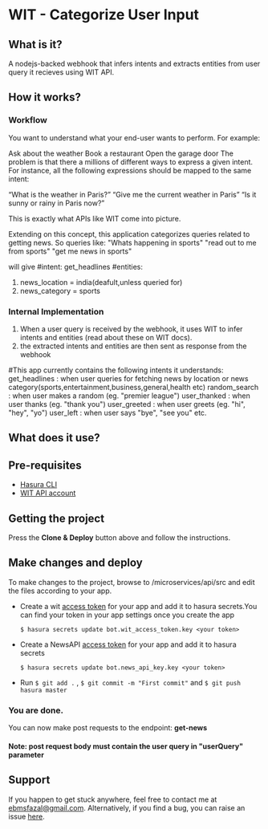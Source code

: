 # WIT - Categorize User Input

## What is it?

A nodejs-backed webhook that infers intents and extracts entities from user query it recieves using WIT API.

## How it works?

### Workflow

You want to understand what your end-user wants to perform. For example:

Ask about the weather
Book a restaurant
Open the garage door
The problem is that there a millions of different ways to express a given intent. For instance, all the following expressions should be mapped to the same intent:

“What is the weather in Paris?”
“Give me the current weather in Paris”
“Is it sunny or rainy in Paris now?”

This is exactly what APIs like WIT come into picture.

Extending on this concept, this application categorizes queries related to getting news.
So queries like:
"Whats happening in sports" 
"read out to me from sports"
"get me news in sports"

will give 
#intent: 
get_headlines
#entities:
1. news_location = india(deafult,unless queried for)
2. news_category = sports

### Internal Implementation

1. When a user query is received by the webhook, it uses WIT to infer intents and entities (read about these on WIT docs).
2. the extracted intents and entities are then sent as response from the webhook

#This app currently contains the following intents it understands:
get_headlines : when user queries for fetching news by location or news category(sports,entertainment,business,general,health etc)
random_search : when user makes a random (eg. "premier league")
user_thanked : when user thanks (eg. "thank you")
user_greeted : when user greets (eg. "hi", "hey", "yo")
user_left : when user says "bye", "see you" etc.


## What does it use?

## Pre-requisites
* [Hasura CLI](https://docs.hasura.io/0.15/manual/install-hasura-cli.html)
* [WIT API account](https://wit.ai/docs)

## Getting the project
Press the **Clone & Deploy** button above and follow the instructions.

## Make changes and deploy
To make changes to the project, browse to /microservices/api/src and edit the files according to your app.

* Create a wit [access token](https://wit.ai/) for your app and add it to hasura secrets.You can find your token in your app settings once you create the app

     ``` $ hasura secrets update bot.wit_access_token.key <your token> ```

* Create a NewsAPI [access token](https://newsapi.org/register) for your app and add it to hasura secrets

     ``` $ hasura secrets update bot.news_api_key.key <your token> ```

* Run 
```$ git add .```
, ```$ git commit -m "First commit"```
 and ```$ git push hasura master```

### You are done. 
You can now make post requests to the endpoint: **get-news**

#### Note: **post request body must contain the user query in "userQuery" parameter**

## Support
If you happen to get stuck anywhere, feel free to contact me at ebmsfazal@gmail.com. Alternatively, if you find a bug, you can raise an issue [here](https://github.com/fazalilahi666/hpdf-group-task/issues).
